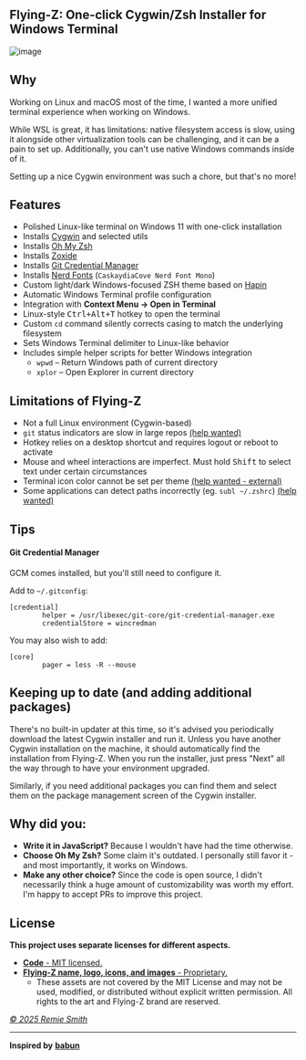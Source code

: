 ## Flying-Z: One-click Cygwin/Zsh Installer for Windows Terminal

![image](https://github.com/user-attachments/assets/44f5af79-3522-4a04-ac86-ddea3fce9488)

## Why

Working on Linux and macOS most of the time, I wanted a more unified terminal experience when working on Windows.

While WSL is great, it has limitations: native filesystem access is slow, using it alongside other virtualization tools can be challenging, and it can be a pain to set up. Additionally, you can't use native Windows commands inside of it.

Setting up a nice Cygwin environment was such a chore, but that's no more!

## Features

- Polished Linux-like terminal on Windows 11 with one-click installation
- Installs [Cygwin](https://www.cygwin.com/index.html) and selected utils
- Installs [Oh My Zsh](https://ohmyz.sh/)
- Installs [Zoxide](https://github.com/ajeetdsouza/zoxide)
- Installs [Git Credential Manager](https://github.com/git-ecosystem/git-credential-manager)
- Installs [Nerd Fonts](https://github.com/ryanoasis/nerd-fonts) (`CaskaydiaCove Nerd Font Mono`)
- Custom light/dark Windows-focused ZSH theme based on [Hapin](https://github.com/hanamiyuna/hapin-zsh-theme)
- Automatic Windows Terminal profile configuration
- Integration with **Context Menu → Open in Terminal**
- Linux-style <kbd>Ctrl+Alt+T</kbd> hotkey to open the terminal
- Custom `cd` command silently corrects casing to match the underlying filesystem
- Sets Windows Terminal delimiter to Linux-like behavior
- Includes simple helper scripts for better Windows integration
  - `wpwd` – Return Windows path of current directory
  - `xplor` – Open Explorer in current directory

## Limitations of Flying-Z

- Not a full Linux environment (Cygwin-based)
- `git` status indicators are slow in large repos [(help wanted)](https://github.com/Flying-Z-Terminal/Flying-Z/issues/3)
- Hotkey relies on a desktop shortcut and requires logout or reboot to activate
- Mouse and wheel interactions are imperfect. Must hold <kbd>Shift</kbd> to select text under certain circumstances
- Terminal icon color cannot be set per theme [(help wanted - external)](https://github.com/microsoft/terminal/issues/15264#issuecomment-2491023334)
- Some applications can detect paths incorrectly (eg. `subl ~/.zshrc`) [(help wanted)](https://github.com/Flying-Z-Terminal/Flying-Z/issues/2)

## Tips

#### Git Credential Manager

GCM comes installed, but you'll still need to configure it.

Add to `~/.gitconfig`:

```
[credential]
        helper = /usr/libexec/git-core/git-credential-manager.exe
        credentialStore = wincredman
```

You may also wish to add:

```
[core]
        pager = less -R --mouse
```

## Keeping up to date (and adding additional packages)

There's no built-in updater at this time, so it's advised you periodically download the latest Cygwin installer and run it. Unless you have another Cygwin installation on the machine, it should automatically find the installation from Flying-Z. When you run the installer, just press "Next" all the way through to have your environment upgraded.

Similarly, if you need additional packages you can find them and select them on the package management screen of the Cygwin installer.

## Why did you:

- **Write it in JavaScript?** Because I wouldn't have had the time otherwise.
- **Choose Oh My Zsh?** Some claim it's outdated. I personally still favor it - and most importantly, it works on Windows.
- **Make any other choice?** Since the code is open source, I didn't necessarily think a huge amount of customizability was worth my effort. I'm happy to accept PRs to improve this project.

## License

**This project uses separate licenses for different aspects.**

- [**Code** - MIT licensed.](/LICENSE_CODE)
- [**Flying-Z name, logo, icons, and images** - Proprietary.](./LICENSE_ASSETS)
  - These assets are not covered by the MIT License and may not be used, modified, or distributed without explicit written permission. All rights to the art and Flying-Z brand are reserved.

_[© 2025 Remie Smith](https://remiesmith.com)_

---

**Inspired by** [**babun**](https://github.com/babun/babun)
